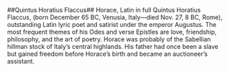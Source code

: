 ##Quintus Horatius Flaccus##
Horace, Latin in full Quintus Horatius Flaccus, (born December 65 BC, Venusia, Italy—died Nov. 27, 8 BC, Rome), outstanding Latin lyric poet and satirist under the emperor Augustus. The most frequent themes of his Odes and verse Epistles are love, friendship, philosophy, and the art of poetry. Horace was probably of the Sabellian hillman stock of Italy’s central highlands. His father had once been a slave but gained freedom before Horace’s birth and became an auctioneer’s assistant. 
